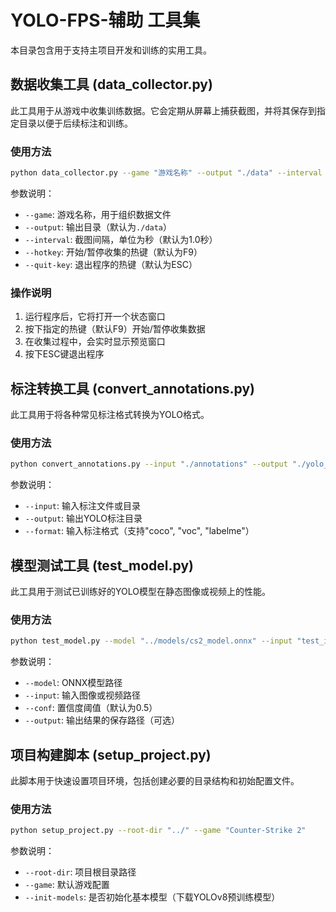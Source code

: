 # YOLO-FPS-辅助 工具集

本目录包含用于支持主项目开发和训练的实用工具。

## 数据收集工具 (data_collector.py)

此工具用于从游戏中收集训练数据。它会定期从屏幕上捕获截图，并将其保存到指定目录以便于后续标注和训练。

### 使用方法

```bash
python data_collector.py --game "游戏名称" --output "./data" --interval 0.5
```

参数说明：
- `--game`: 游戏名称，用于组织数据文件
- `--output`: 输出目录（默认为`./data`）
- `--interval`: 截图间隔，单位为秒（默认为1.0秒）
- `--hotkey`: 开始/暂停收集的热键（默认为F9）
- `--quit-key`: 退出程序的热键（默认为ESC）

### 操作说明

1. 运行程序后，它将打开一个状态窗口
2. 按下指定的热键（默认F9）开始/暂停收集数据
3. 在收集过程中，会实时显示预览窗口
4. 按下ESC键退出程序

## 标注转换工具 (convert_annotations.py)

此工具用于将各种常见标注格式转换为YOLO格式。

### 使用方法

```bash
python convert_annotations.py --input "./annotations" --output "./yolo_labels" --format "coco"
```

参数说明：
- `--input`: 输入标注文件或目录
- `--output`: 输出YOLO标注目录
- `--format`: 输入标注格式（支持"coco", "voc", "labelme"）

## 模型测试工具 (test_model.py)

此工具用于测试已训练好的YOLO模型在静态图像或视频上的性能。

### 使用方法

```bash
python test_model.py --model "../models/cs2_model.onnx" --input "test_image.jpg" --conf 0.5
```

参数说明：
- `--model`: ONNX模型路径
- `--input`: 输入图像或视频路径
- `--conf`: 置信度阈值（默认为0.5）
- `--output`: 输出结果的保存路径（可选）

## 项目构建脚本 (setup_project.py)

此脚本用于快速设置项目环境，包括创建必要的目录结构和初始配置文件。

### 使用方法

```bash
python setup_project.py --root-dir "../" --game "Counter-Strike 2"
```

参数说明：
- `--root-dir`: 项目根目录路径
- `--game`: 默认游戏配置
- `--init-models`: 是否初始化基本模型（下载YOLOv8预训练模型）